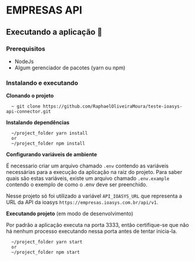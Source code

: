 # EMPRESAS API

## Executando a aplicação 🚀

### Prerequisitos

- NodeJs
- Algum gerenciador de pacotes (yarn ou npm)

### Instalando e executando

**Clonando o projeto**

```
  ~ git clone https://github.com/RaphaelOliveiraMoura/teste-ioasys-api-connector.git
```

**Instalando dependências**

```
  ~/project_folder yarn install
  or
  ~/project_folder npm install
```

**Configurando variáveis de ambiente**

É necessario criar um arquivo chamado `.env` contendo as variáveis necessárias para a execução da aplicação na raiz do projeto. Para saber quais são estas variáveis, existe um arquivo chamado `.env.example` contendo o exemplo de como o .env deve ser preenchido.

Nesse projeto só foi utilizado a variável `API_IOASYS_URL` que representa a URL da API da ioasys `https://empresas.ioasys.com.br/api/v1`.

**Executando projeto** (em modo de desenvolvimento)

Por padrão a aplicação executa na porta 3333, então certifique-se que não há nenhum processo executando nessa porta antes de tentar inicia-la.

```
  ~/project_folder yarn start
  or
  ~/project_folder npm start
```

